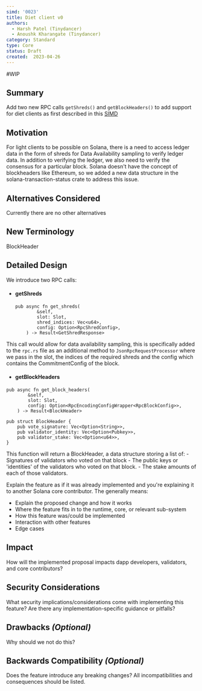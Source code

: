 ```yaml
---
simd: '0023'
title: Diet client v0
authors:
  - Harsh Patel (Tinydancer)
  - Anoushk Kharangate (Tinydancer)
category: Standard
type: Core
status: Draft
created:  2023-04-26
---
```


#WIP
## Summary
Add two new RPC calls `getShreds()` and `getBlockHeaders()` to add support for diet clients as first described in this [SIMD](https://github.com/solana-foundation/solana-improvement-documents/pull/10)

## Motivation
For light clients to be possible on Solana, there is a need to access ledger data in the form of shreds for Data Availability 
sampling to verify ledger data. In addition to verifying the ledger, we also need to verify the consensus for a particular block.
Solana doesn't have the concept of blockheaders like Ethereum, so we added a new data structure in the solana-transaction-status 
crate to address this issue. 
## Alternatives Considered
Currently there are no other alternatives 


## New Terminology

BlockHeader

## Detailed Design

We introduce two RPC calls:
- #### getShreds
  ```
  pub async fn get_shreds(
          &self,
          slot: Slot,
          shred_indices: Vec<u64>,
          config: Option<RpcShredConfig>,
      ) -> Result<GetShredResponse>
  ```
This call would allow for data availability sampling, this is specifically added to the `rpc.rs` file as an additional method to
`JsonRpcRequestProcessor` where we pass in the slot, the indices of the required shreds and the config which contains the
CommitmentConfig of the block. 

- #### getBlockHeaders
```
pub async fn get_block_headers(
        &self,
        slot: Slot,
        config: Option<RpcEncodingConfigWrapper<RpcBlockConfig>>,
    ) -> Result<BlockHeader> 
```

```
pub struct BlockHeader {
    pub vote_signature: Vec<Option<String>>,
    pub validator_identity: Vec<Option<Pubkey>>,
    pub validator_stake: Vec<Option<u64>>,
}
```
This function will return a BlockHeader, a data structure storing a list of:
    - Signatures of validators who voted on that block
    - The public keys or 'identities' of the validators who voted on that block.
    - The stake amounts of each of those validators.

Explain the feature as if it was already implemented and you're explaining it
to another Solana core contributor. The generally means:

- Explain the proposed change and how it works
- Where the feature fits in to the runtime, core, or relevant sub-system
- How this feature was/could be implemented
- Interaction with other features
- Edge cases

## Impact

How will the implemented proposal impacts dapp developers, validators, and core contributors?

## Security Considerations

What security implications/considerations come with implementing this feature?
Are there any implementation-specific guidance or pitfalls?

## Drawbacks *(Optional)*

Why should we not do this?

## Backwards Compatibility *(Optional)*

Does the feature introduce any breaking changes? All incompatibilities and
consequences should be listed.
